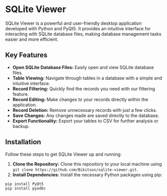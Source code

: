 # SQLite Viewer

SQLite Viewer is a powerful and user-friendly desktop application developed with Python and PyQt5. It provides an intuitive interface for interacting with SQLite database files, making database management tasks easier and more efficient.

## Key Features

- **Open SQLite Database Files:** Easily open and view SQLite database files.
- **Table Viewing:** Navigate through tables in a database with a simple and intuitive interface.
- **Record Filtering:** Quickly find the records you need with our filtering feature.
- **Record Editing:** Make changes to your records directly within the application.
- **Record Deletion:** Remove unnecessary records with just a few clicks.
- **Save Changes:** Any changes made are saved directly to the database.
- **Export Functionality:** Export your tables to CSV for further analysis or backup.

## Installation

Follow these steps to get SQLite Viewer up and running:

1. **Clone the Repository:** Clone this repository to your local machine using `git clone https://github.com/Bikitsos/sqlite-viewer.git`.
2. **Install Dependencies:** Install the necessary Python packages using pip:

```bash
pip install PyQt5
pip install pyodbc